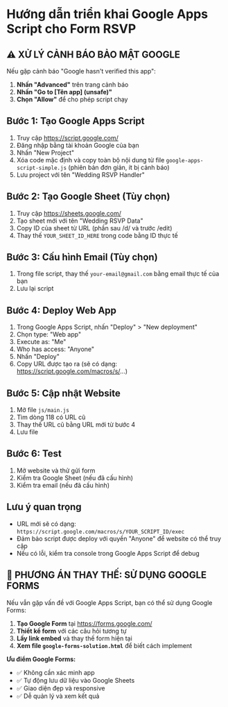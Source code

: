 # Hướng dẫn triển khai Google Apps Script cho Form RSVP

## ⚠️ XỬ LÝ CẢNH BÁO BẢO MẬT GOOGLE

Nếu gặp cảnh báo "Google hasn't verified this app":
1. **Nhấn "Advanced"** trên trang cảnh báo
2. **Nhấn "Go to [Tên app] (unsafe)"**
3. **Chọn "Allow"** để cho phép script chạy

## Bước 1: Tạo Google Apps Script

1. Truy cập https://script.google.com/
2. Đăng nhập bằng tài khoản Google của bạn
3. Nhấn "New Project"
4. Xóa code mặc định và copy toàn bộ nội dung từ file `google-apps-script-simple.js` (phiên bản đơn giản, ít bị cảnh báo)
5. Lưu project với tên "Wedding RSVP Handler"

## Bước 2: Tạo Google Sheet (Tùy chọn)

1. Truy cập https://sheets.google.com/
2. Tạo sheet mới với tên "Wedding RSVP Data"
3. Copy ID của sheet từ URL (phần sau /d/ và trước /edit)
4. Thay thế `YOUR_SHEET_ID_HERE` trong code bằng ID thực tế

## Bước 3: Cấu hình Email (Tùy chọn)

1. Trong file script, thay thế `your-email@gmail.com` bằng email thực tế của bạn
2. Lưu lại script

## Bước 4: Deploy Web App

1. Trong Google Apps Script, nhấn "Deploy" > "New deployment"
2. Chọn type: "Web app"
3. Execute as: "Me"
4. Who has access: "Anyone"
5. Nhấn "Deploy"
6. Copy URL được tạo ra (sẽ có dạng: https://script.google.com/macros/s/...)

## Bước 5: Cập nhật Website

1. Mở file `js/main.js`
2. Tìm dòng 118 có URL cũ
3. Thay thế URL cũ bằng URL mới từ bước 4
4. Lưu file

## Bước 6: Test

1. Mở website và thử gửi form
2. Kiểm tra Google Sheet (nếu đã cấu hình)
3. Kiểm tra email (nếu đã cấu hình)

## Lưu ý quan trọng

- URL mới sẽ có dạng: `https://script.google.com/macros/s/YOUR_SCRIPT_ID/exec`
- Đảm bảo script được deploy với quyền "Anyone" để website có thể truy cập
- Nếu có lỗi, kiểm tra console trong Google Apps Script để debug

## 🔄 PHƯƠNG ÁN THAY THẾ: SỬ DỤNG GOOGLE FORMS

Nếu vẫn gặp vấn đề với Google Apps Script, bạn có thể sử dụng Google Forms:

1. **Tạo Google Form** tại https://forms.google.com/
2. **Thiết kế form** với các câu hỏi tương tự
3. **Lấy link embed** và thay thế form hiện tại
4. **Xem file `google-forms-solution.html`** để biết cách implement

**Ưu điểm Google Forms:**
- ✅ Không cần xác minh app
- ✅ Tự động lưu dữ liệu vào Google Sheets
- ✅ Giao diện đẹp và responsive
- ✅ Dễ quản lý và xem kết quả
